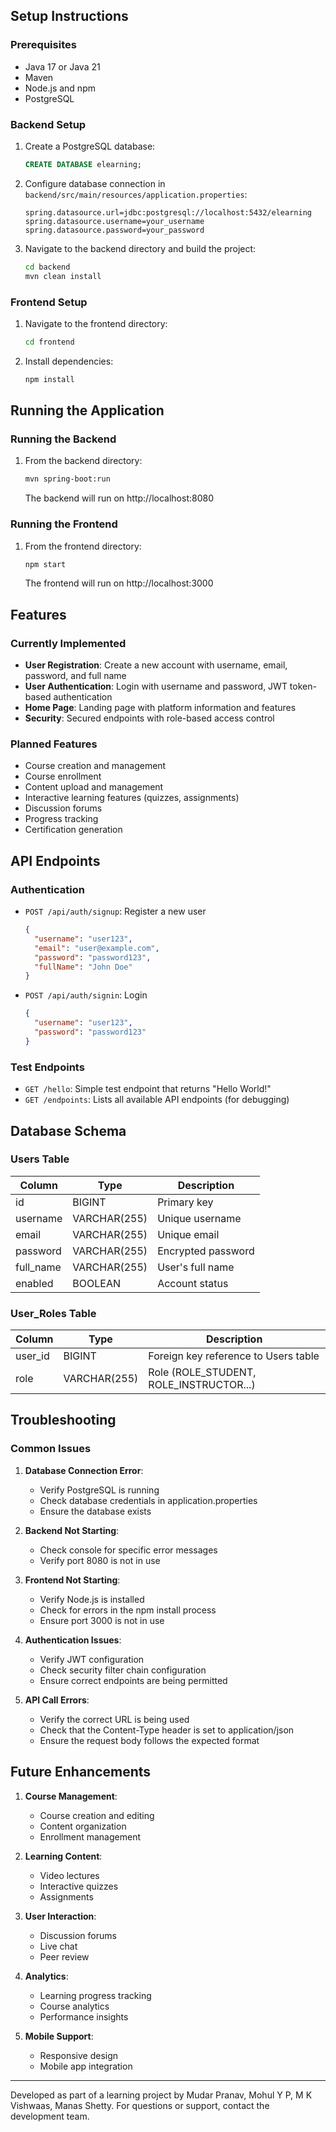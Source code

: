 ## Setup Instructions

### Prerequisites

- Java 17 or Java 21
- Maven
- Node.js and npm
- PostgreSQL

### Backend Setup

1. Create a PostgreSQL database:
   ```sql
   CREATE DATABASE elearning;
   ```

2. Configure database connection in `backend/src/main/resources/application.properties`:
   ```properties
   spring.datasource.url=jdbc:postgresql://localhost:5432/elearning
   spring.datasource.username=your_username
   spring.datasource.password=your_password
   ```

3. Navigate to the backend directory and build the project:
   ```bash
   cd backend
   mvn clean install
   ```

### Frontend Setup

1. Navigate to the frontend directory:
   ```bash
   cd frontend
   ```

2. Install dependencies:
   ```bash
   npm install
   ```

## Running the Application

### Running the Backend

1. From the backend directory:
   ```bash
   mvn spring-boot:run
   ```
   The backend will run on http://localhost:8080

### Running the Frontend

1. From the frontend directory:
   ```bash
   npm start
   ```
   The frontend will run on http://localhost:3000

## Features

### Currently Implemented

- **User Registration**: Create a new account with username, email, password, and full name
- **User Authentication**: Login with username and password, JWT token-based authentication
- **Home Page**: Landing page with platform information and features
- **Security**: Secured endpoints with role-based access control

### Planned Features

- Course creation and management
- Course enrollment
- Content upload and management
- Interactive learning features (quizzes, assignments)
- Discussion forums
- Progress tracking
- Certification generation

## API Endpoints

### Authentication

- `POST /api/auth/signup`: Register a new user
  ```json
  {
    "username": "user123",
    "email": "user@example.com",
    "password": "password123",
    "fullName": "John Doe"
  }
  ```

- `POST /api/auth/signin`: Login
  ```json
  {
    "username": "user123",
    "password": "password123"
  }
  ```

### Test Endpoints

- `GET /hello`: Simple test endpoint that returns "Hello World!"
- `GET /endpoints`: Lists all available API endpoints (for debugging)

## Database Schema

### Users Table

| Column    | Type         | Description                 |
|-----------|--------------|---------------------------- |
| id        | BIGINT       | Primary key                 |
| username  | VARCHAR(255) | Unique username             |
| email     | VARCHAR(255) | Unique email                |
| password  | VARCHAR(255) | Encrypted password          |
| full_name | VARCHAR(255) | User's full name            |
| enabled   | BOOLEAN      | Account status              |

### User_Roles Table

| Column  | Type         | Description                              |
|---------|--------------|----------------------------------------- |
| user_id | BIGINT       | Foreign key reference to Users table     |
| role    | VARCHAR(255) | Role (ROLE_STUDENT, ROLE_INSTRUCTOR...) |

## Troubleshooting

### Common Issues

1. **Database Connection Error**:
   - Verify PostgreSQL is running
   - Check database credentials in application.properties
   - Ensure the database exists

2. **Backend Not Starting**:
   - Check console for specific error messages
   - Verify port 8080 is not in use

3. **Frontend Not Starting**:
   - Verify Node.js is installed
   - Check for errors in the npm install process
   - Ensure port 3000 is not in use

4. **Authentication Issues**:
   - Verify JWT configuration
   - Check security filter chain configuration
   - Ensure correct endpoints are being permitted

5. **API Call Errors**:
   - Verify the correct URL is being used
   - Check that the Content-Type header is set to application/json
   - Ensure the request body follows the expected format

## Future Enhancements

1. **Course Management**:
   - Course creation and editing
   - Content organization
   - Enrollment management

2. **Learning Content**:
   - Video lectures
   - Interactive quizzes
   - Assignments

3. **User Interaction**:
   - Discussion forums
   - Live chat
   - Peer review

4. **Analytics**:
   - Learning progress tracking
   - Course analytics
   - Performance insights

5. **Mobile Support**:
   - Responsive design
   - Mobile app integration

---

Developed as part of a learning project by Mudar Pranav, Mohul Y P, M K Vishwaas, Manas Shetty. For questions or support, contact the development team.
